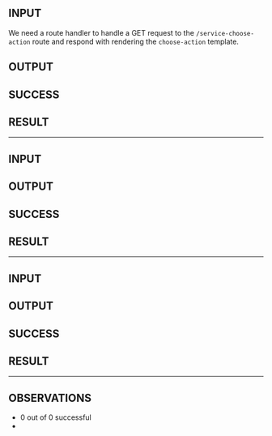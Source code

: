## INPUT
We need a route handler to handle a GET request to the `/service-choose-action` route and respond with rendering the `choose-action` template.

## OUTPUT


## SUCCESS


## RESULT


-----

## INPUT


## OUTPUT


## SUCCESS


## RESULT


-----

## INPUT


## OUTPUT


## SUCCESS


## RESULT


-----

## OBSERVATIONS
* 0 out of 0 successful
* 